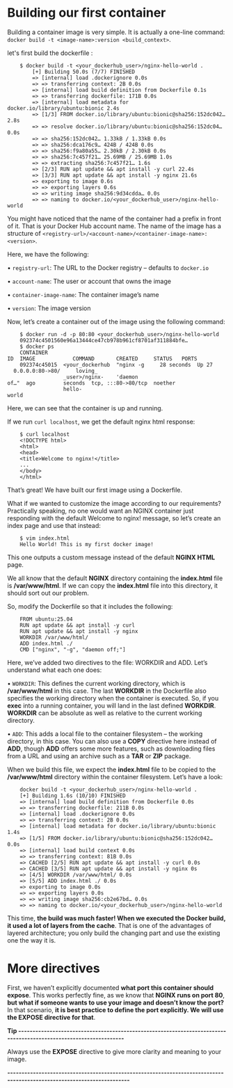 # Building our first container

Building a container image is very simple. It is actually a one-line command: `docker build -t <image-name>:version <build_context>`.

let's first build the dockerfile :
```shell
    $ docker build -t <your_dockerhub_user>/nginx-hello-world .
        [+] Building 50.0s (7/7) FINISHED
        => [internal] load .dockerignore 0.0s
        => => transferring context: 2B 0.0s
        => [internal] load build definition from Dockerfile 0.1s
        => => transferring dockerfile: 171B 0.0s
        => [internal] load metadata for docker.io/library/ubuntu:bionic 2.4s
        => [1/3] FROM docker.io/library/ubuntu:bionic@sha256:152dc042… 2.8s
        => => resolve docker.io/library/ubuntu:bionic@sha256:152dc04… 0.0s
        => => sha256:152dc042… 1.33kB / 1.33kB 0.0s
        => => sha256:dca176c9… 424B / 424B 0.0s
        => => sha256:f9a80a55… 2.30kB / 2.30kB 0.0s
        => => sha256:7c457f21… 25.69MB / 25.69MB 1.0s
        => => extracting sha256:7c457f21… 1.6s
        => [2/3] RUN apt update && apt install -y curl 22.4s
        => [3/3] RUN apt update && apt install -y nginx 21.6s
        => exporting to image 0.6s
        => => exporting layers 0.6s
        => => writing image sha256:9d34cdda… 0.0s
        => => naming to docker.io/<your_dockerhub_user>/nginx-hello-world
```
You might have noticed that the name of the container had a prefix in front of it. That is your Docker Hub account name. The name of the image has a structure of `<registry-url>/<account-name>/<container-image-name>:<version>`.

Here, we have the following:

• `registry-url`: The URL to the Docker registry – defaults to `docker.io`

• `account-name`: The user or account that owns the image

• `container-image-name`: The container image’s name

• `version`: The image version

Now, let’s create a container out of the image using the following command:

```shell
    $ docker run -d -p 80:80 <your_dockerhub_user>/nginx-hello-world
    092374c4501560e96a13444ce47cb978b961cf8701af311884bfe…
    $ docker ps
    CONTAINER ID  IMAGE            COMMAND       CREATED     STATUS   PORTS               NAMES
    092374c45015  <your_dockerhub  "nginx -g     28 seconds  Up 27   0.0.0.0:80->80/     loving_
                  _user>/nginx-    'daemon of…"  ago         seconds  tcp, :::80->80/tcp  noether
                  hello-world                                                                    
```

Here, we can see that the container is up and running.

If we run `curl localhost`, we get the default nginx html response:

```shell
    $ curl localhost
    <!DOCTYPE html>
    <html>
    <head>
    <title>Welcome to nginx!</title>
    ...
    </body>
    </html>
```
That’s great! We have built our first image using a Dockerfile.

What if we wanted to customize the image according to our requirements? Practically speaking, no one would want an NGINX container just responding with the default Welcome to nginx! message, so let’s create an index page and use that instead:

```shell
    $ vim index.html
    Hello World! This is my first docker image!
```
This one outputs a custom message instead of the default **NGINX HTML** page.

We all know that the default **NGINX** directory containing the **index.html** file is **/var/www/html**. If we can copy the **index.html** file into this directory, it should sort out our problem.

So, modify the Dockerfile so that it includes the following:
```shell
    FROM ubuntu:25.04
    RUN apt update && apt install -y curl
    RUN apt update && apt install -y nginx
    WORKDIR /var/www/html/
    ADD index.html ./
    CMD ["nginx", "-g", "daemon off;"]
```

Here, we’ve added two directives to the file: WORKDIR and ADD. Let’s understand what each one does:

• `WORKDIR`: This defines the current working directory, which is **/var/www/html** in this case. The last **WORKDIR** in the Dockerfile also specifies the working directory when the container is executed. So, if you **exec** into a running container, you will land in the last defined **WORKDIR**. **WORKDIR** can be absolute as well as relative to the current working directory.

• `ADD`: This adds a local file to the container filesystem – the working directory, in this case. You can also use a **COPY** directive here instead of **ADD**, though **ADD** offers some more features, such as downloading files from a URL and using an archive such as a **TAR** or **ZIP** package.

When we build this file, we expect the **index.html** file to be copied to the **/var/www/html** directory within the container filesystem. Let’s have a look:

```shell
    docker build -t <your_dockerhub_user>/nginx-hello-world .
    [+] Building 1.6s (10/10) FINISHED
    => [internal] load build definition from Dockerfile 0.0s
    => => transferring dockerfile: 211B 0.0s
    => [internal] load .dockerignore 0.0s
    => => transferring context: 2B 0.0s
    => [internal] load metadata for docker.io/library/ubuntu:bionic 1.4s
    => [1/5] FROM docker.io/library/ubuntu:bionic@sha256:152dc042… 0.0s
    => [internal] load build context 0.0s
    => => transferring context: 81B 0.0s
    => CACHED [2/5] RUN apt update && apt install -y curl 0.0s
    => CACHED [3/5] RUN apt update && apt install -y nginx 0s
    => [4/5] WORKDIR /var/www/html/ 0.0s
    => [5/5] ADD index.html ./ 0.0s
    => exporting to image 0.0s
    => => exporting layers 0.0s
    => => writing image sha256:cb2e67bd… 0.0s
    => => naming to docker.io/<your_dockerhub_user>/nginx-hello-world
```

This time, **the build was much faster! When we executed the Docker build, it used a lot of layers from the cache**. That is one of the advantages of layered architecture; you only build the changing part and use the existing one the way it is.

# More directives

First, we haven’t explicitly documented **what port this container should expose**. This works perfectly fine, as we know that **NGINX runs on port 80**, **but what if someone wants to use your image and doesn’t know the port?** In that scenario, **it is best practice to define the port explicitly. We will use the EXPOSE directive for that**.

**Tip ------------------------------------------------------------------------------------------------------------------**

Always use the **EXPOSE** directive to give more clarity and meaning to your image.

**-----------------------------------------------------------------------------------------------------------------------**